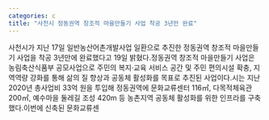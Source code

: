 ```yaml
---
categories: c
title: "사천시 정동권역 창조적 마을만들기 사업 착공 3년만 완료"
---
```

사천시가 지난 17일 일반농산어촌개발사업 일환으로 추진한 정동권역 창조적 마을만들기 사업을 착공 3년만에 완료했다고 19일 밝혔다.정동권역 창조적 마을만들기 사업은 농림축산식품부 공모사업으로 주민의 복지·교육 서비스 공간 및 주민 편의시설 확충, 지역역량 강화를 통해 삶의 질 향상과 공동체 활성화를 목표로 추진된 사업이다.시는 지난 2020년 총사업비 33억 원을 투입해 정동권역에 문화교류센터 116㎡, 다목적체육관 200㎡, 예수마을 둘레길 조성 420m 등 농촌지역 공동체 활성화를 위한 인프라를 구축했다.이번에 신축된 문화교류센